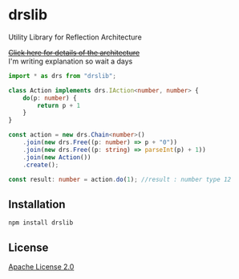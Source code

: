 # drslib

Utility Library for Reflection Architecture

~~[Click here for details of the architecture](https://gist.github.com/cocop/953ac9e9be10d5846705c873eb67d6fd)~~  
I'm writing explanation so wait a days


```typescript
import * as drs from "drslib";

class Action implements drs.IAction<number, number> {
    do(p: number) {
        return p + 1
    }
}

const action = new drs.Chain<number>()
    .join(new drs.Free((p: number) => p + "0"))
    .join(new drs.Free((p: string) => parseInt(p) + 1))
    .join(new Action())
    .create();

const result: number = action.do(1); //result : number type 12
```


## Installation

```
npm install drslib
```

## License
[Apache License 2.0](https://github.com/cocop/drslib/blob/master/LICENSE)